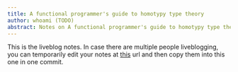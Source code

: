 ```yaml
---
title: A functional programmer's guide to homotypy type theory
author: whoami (TODO)
abstract: Notes on A functional programmer's guide to homotypy type theory
---
```


This is the liveblog notes.  In case there are multiple
people liveblogging, you can temporarily edit your notes
at [this](a-functional-program/template.md) url and then copy them into this one in one
commit.
